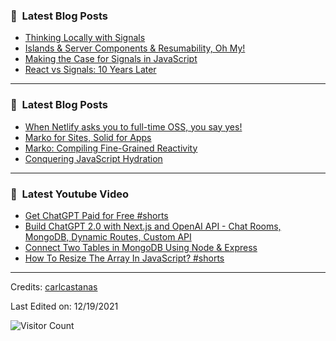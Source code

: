 ### 📕 &nbsp;**Latest Blog Posts**
<!-- BLOG-POST-LIST:START -->
- [Thinking Locally with Signals](https://dev.to/this-is-learning/thinking-locally-with-signals-3b7h)
- [Islands &amp; Server Components &amp; Resumability, Oh My!](https://dev.to/this-is-learning/islands-server-components-resumability-oh-my-319d)
- [Making the Case for Signals in JavaScript](https://dev.to/this-is-learning/making-the-case-for-signals-in-javascript-4c7i)
- [React vs Signals: 10 Years Later](https://dev.to/this-is-learning/react-vs-signals-10-years-later-3k71)
<!-- BLOG-POST-LIST:END -->

-----

### 📕 &nbsp;**Latest Blog Posts**
<!-- BLOG-POST-LIST:START -->
- [When Netlify asks you to full-time OSS, you say yes!](https://dev.to/ryansolid/when-netlify-asks-you-to-full-time-oss-you-say-yes-5ccf)
- [Marko for Sites, Solid for Apps](https://dev.to/this-is-learning/marko-for-sites-solid-for-apps-2c7d)
- [Marko: Compiling Fine-Grained Reactivity](https://dev.to/ryansolid/marko-compiling-fine-grained-reactivity-4lk4)
- [Conquering JavaScript Hydration](https://dev.to/this-is-learning/conquering-javascript-hydration-a9f)
<!-- BLOG-POST-LIST:END -->

-----

### 📕 &nbsp;**Latest Youtube Video**
<!-- YOUTUBE:START -->
- [Get ChatGPT Paid for Free #shorts](https://www.youtube.com/watch?v=4lm7nngiXHE)
- [Build ChatGPT 2.0 with Next.js and OpenAI API - Chat Rooms, MongoDB, Dynamic Routes, Custom API](https://www.youtube.com/watch?v=MuVnlNeVqEk)
- [Connect Two Tables in MongoDB Using Node &amp; Express](https://www.youtube.com/watch?v=zXEYQNP-eQk)
- [How To Resize The Array In JavaScript? #shorts](https://www.youtube.com/watch?v=cMmy1LadWdo)
<!-- YOUTUBE:END -->

-----
Credits: [carlcastanas](https://github.com/carlcastanas)

Last Edited on: 12/19/2021

![Visitor Count](https://profile-counter.glitch.me/{carlcastanas}/count.svg)
